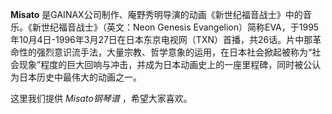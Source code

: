 

**Misato** 是GAINAX公司制作、庵野秀明导演的动画《新世纪福音战士》中的音乐。《新世纪福音战士》（英文：Neon Genesis
Evangelion）简称EVA，于1995年10月4日-1996年3月27日在日本东京电视网（TXN）首播，共26话。片中那革命性的强烈意识流手法，大量宗教、哲学意象的运用，在日本社会掀起被称为“社会现象”程度的巨大回响与冲击，并成为日本动画史上的一座里程碑，同时被公认为日本历史中最伟大的动画之一。

  
这里我们提供 _Misato钢琴谱_ ，希望大家喜欢。


